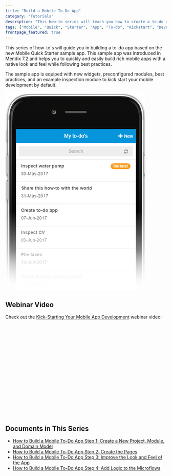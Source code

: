 ```yaml
---
title: "Build a Mobile To-Do App"
category: "Tutorials"
description: "This how-to series will teach you how to create a to-do app in 20 minutes using the Mendix Mobile Quick Starter app."
tags: ["Mobile", "Quick", "Starter", "App", "To-do", "Kickstart", "Development"]
frontpage_featured: true
---
```


This series of how-to's will guide you in building a to-do app based on the new Mobile Quick Starter sample app. This sample app was introduced in Mendix 7.2 and helps you to quickly and easily build rich mobile apps with a native look and feel while following best practices.

The sample app is equiped with new widgets, preconfigured modules, best practices, and an example inspection module to kick start your mobile development by default.

![](attachments/create-a-to-do-app/todo-00.jpg)

## Webinar Video

Check out the [Kick-Starting Your Mobile App Development](http://ww2.mendix.com/expert-webinar-kick-starting-your-mobile-app-development.html) webinar video:

<script src="https://fast.wistia.com/embed/medias/4ppkzlfezt.jsonp" async></script><script src="https://fast.wistia.com/assets/external/E-v1.js" async></script><div class="wistia_responsive_padding" style="padding:56.25% 0 0 0;position:relative;"><div class="wistia_responsive_wrapper" style="height:100%;left:0;position:absolute;top:0;width:100%;"><div class="wistia_embed wistia_async_4ppkzlfezt videoFoam=true" style="height:100%;width:100%">&nbsp;</div></div></div>

## Documents in This Series

* [How to Build a Mobile To-Do App Step 1: Create a New Project, Module, and Domain Model](create-a-to-do-app-1)
* [How to Build a Mobile To-Do App Step 2: Create the Pages](create-a-to-do-app-2)
* [How to Build a Mobile To-Do App Step 3: Improve the Look and Feel of the App](create-a-to-do-app-3)
* [How to Build a Mobile To-Do App Step 4: Add Logic to the Microflows](create-a-to-do-app-4)
